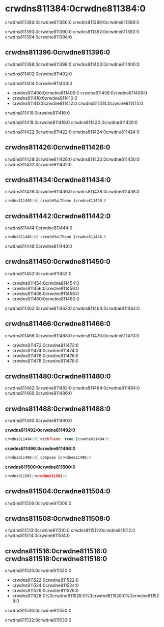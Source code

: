 # crwdns811384:0crwdne811384:0

<p class="description">crwdns811386:0crwdne811386:0 crwdns811388:0crwdne811388:0</p>

crwdns811390:0crwdne811390:0 crwdns811392:0crwdne811392:0 crwdns811394:0crwdne811394:0

## crwdns811396:0crwdne811396:0

crwdns811398:0crwdne811398:0 crwdns811400:0crwdne811400:0

crwdns811402:0crwdne811402:0

crwdns811404:0crwdne811404:0

- crwdns811406:0crwdne811406:0 crwdns811408:0crwdne811408:0
- crwdns811410:0crwdne811410:0
- crwdns811412:0crwdne811412:0 crwdns811414:0crwdne811414:0

crwdns811416:0crwdne811416:0

crwdns811418:0crwdne811418:0 crwdns811420:0crwdne811420:0

crwdns811422:0crwdne811422:0 crwdns811424:0crwdne811424:0

## crwdns811426:0crwdne811426:0

crwdns811428:0crwdne811428:0 crwdns811430:0crwdne811430:0 crwdns811432:0crwdne811432:0

## crwdns811434:0crwdne811434:0

crwdns811436:0crwdne811436:0 crwdns811438:0crwdne811438:0

```js
crwdns811440:0{ createMuiTheme }crwdne811440:0
```

## crwdns811442:0crwdne811442:0

crwdns811444:0crwdne811444:0

```js
crwdns811446:0{ createMuiTheme }crwdne811446:0
```

crwdns811448:0crwdne811448:0

## crwdns811450:0crwdne811450:0

crwdns811452:0crwdne811452:0

- crwdns811454:0crwdne811454:0
- crwdns811456:0crwdne811456:0
- crwdns811458:0crwdne811458:0
- crwdns811460:0crwdne811460:0

crwdns811462:0crwdne811462:0 crwdns811464:0crwdne811464:0

## crwdns811466:0crwdne811466:0

crwdns811468:0crwdne811468:0 crwdns811470:0crwdne811470:0

- crwdns811472:0crwdne811472:0
- crwdns811474:0crwdne811474:0
- crwdns811476:0crwdne811476:0
- crwdns811478:0crwdne811478:0

## crwdns811480:0crwdne811480:0

crwdns811482:0crwdne811482:0 crwdns811484:0crwdne811484:0 crwdns811486:0crwdne811486:0

## crwdns811488:0crwdne811488:0

crwdns811490:0crwdne811490:0

**crwdns811492:0crwdne811492:0**

```js
crwdns811494:0{ withTheme: true }crwdne811494:0
```

**crwdns811496:0crwdne811496:0**

```js
crwdns811498:0{ compose }crwdne811498:0
```

**crwdns811500:0crwdne811500:0**

```js
crwdns811502:0crwdne811502:0
```

## crwdns811504:0crwdne811504:0

crwdns811506:0crwdne811506:0

## crwdns811508:0crwdne811508:0

crwdns811510:0crwdne811510:0 crwdns811512:0crwdne811512:0 crwdns811514:0crwdne811514:0

## crwdns811516:0crwdne811516:0 crwdns811518:0crwdne811518:0

crwdns811520:0crwdne811520:0

- crwdns811522:0crwdne811522:0
- crwdns811524:0crwdne811524:0
- crwdns811526:0crwdne811526:0
- crwdns811528:0%3crwdnd811528:0%3crwdnd811528:0%3crwdne811528:0

crwdns811530:0crwdne811530:0

crwdns811532:0crwdne811532:0
